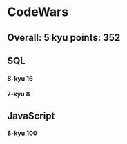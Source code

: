 # CodeWars
##  Overall: 5 kyu	 points: 352
## SQL
#### 8-kyu	16 
#### 7-kyu	8

## JavaScript
#### 8-kyu	100
